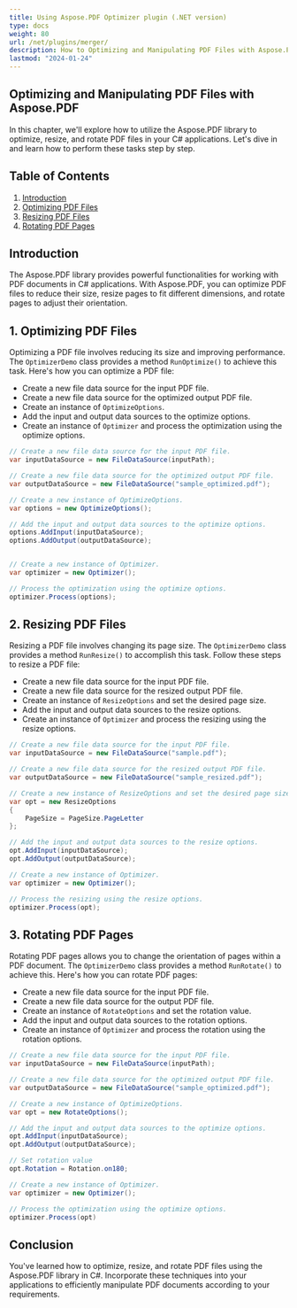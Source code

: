 ```yaml
---
title: Using Aspose.PDF Optimizer plugin (.NET version)
type: docs
weight: 80
url: /net/plugins/merger/
description: How to Optimizing and Manipulating PDF Files with Aspose.PDF Optimizer
lastmod: "2024-01-24"
---
```


## Optimizing and Manipulating PDF Files with Aspose.PDF

In this chapter, we'll explore how to utilize the Aspose.PDF library to optimize, resize, and rotate PDF files in your C# applications. 
Let's dive in and learn how to perform these tasks step by step.

## Table of Contents

1. [Introduction](#introduction)
2. [Optimizing PDF Files](#optimizing-pdf-files)
3. [Resizing PDF Files](#resizing-pdf-files)
4. [Rotating PDF Pages](#rotating-pdf-pages)

## Introduction<a name="introduction"></a>

The Aspose.PDF library provides powerful functionalities for working with PDF documents in C# applications. With Aspose.PDF, you can optimize PDF files to reduce their size, resize pages to fit different dimensions, and rotate pages to adjust their orientation.

## 1. Optimizing PDF Files<a name="optimizing-pdf-files"></a>

Optimizing a PDF file involves reducing its size and improving performance. The `OptimizerDemo` class provides a method `RunOptimize()` to achieve this task. Here's how you can optimize a PDF file:

- Create a new file data source for the input PDF file.
- Create a new file data source for the optimized output PDF file.
- Create an instance of `OptimizeOptions`.
- Add the input and output data sources to the optimize options.
- Create an instance of `Optimizer` and process the optimization using the optimize options.

```cs
// Create a new file data source for the input PDF file.
var inputDataSource = new FileDataSource(inputPath);

// Create a new file data source for the optimized output PDF file.
var outputDataSource = new FileDataSource("sample_optimized.pdf");

// Create a new instance of OptimizeOptions.
var options = new OptimizeOptions();

// Add the input and output data sources to the optimize options.
options.AddInput(inputDataSource);
options.AddOutput(outputDataSource);


// Create a new instance of Optimizer.
var optimizer = new Optimizer();

// Process the optimization using the optimize options.
optimizer.Process(options);
```

## 2. Resizing PDF Files<a name="resizing-pdf-files"></a>

Resizing a PDF file involves changing its page size. The `OptimizerDemo` class provides a method `RunResize()` to accomplish this task. Follow these steps to resize a PDF file:

- Create a new file data source for the input PDF file.
- Create a new file data source for the resized output PDF file.
- Create an instance of `ResizeOptions` and set the desired page size.
- Add the input and output data sources to the resize options.
- Create an instance of `Optimizer` and process the resizing using the resize options.

```cs
// Create a new file data source for the input PDF file.
var inputDataSource = new FileDataSource("sample.pdf");

// Create a new file data source for the resized output PDF file.
var outputDataSource = new FileDataSource("sample_resized.pdf");

// Create a new instance of ResizeOptions and set the desired page size.
var opt = new ResizeOptions
{
    PageSize = PageSize.PageLetter
};

// Add the input and output data sources to the resize options.
opt.AddInput(inputDataSource);
opt.AddOutput(outputDataSource);

// Create a new instance of Optimizer.
var optimizer = new Optimizer();

// Process the resizing using the resize options.
optimizer.Process(opt);
```

## 3. Rotating PDF Pages<a name="rotating-pdf-pages"></a>

Rotating PDF pages allows you to change the orientation of pages within a PDF document. The `OptimizerDemo` class provides a method `RunRotate()` to achieve this. Here's how you can rotate PDF pages:

- Create a new file data source for the input PDF file.
- Create a new file data source for the output PDF file.
- Create an instance of `RotateOptions` and set the rotation value.
- Add the input and output data sources to the rotation options.
- Create an instance of `Optimizer` and process the rotation using the rotation options.

```cs
// Create a new file data source for the input PDF file.
var inputDataSource = new FileDataSource(inputPath);

// Create a new file data source for the optimized output PDF file.
var outputDataSource = new FileDataSource("sample_optimized.pdf");

// Create a new instance of OptimizeOptions.
var opt = new RotateOptions();

// Add the input and output data sources to the optimize options.
opt.AddInput(inputDataSource);
opt.AddOutput(outputDataSource);

// Set rotation value
opt.Rotation = Rotation.on180;

// Create a new instance of Optimizer.
var optimizer = new Optimizer();

// Process the optimization using the optimize options.
optimizer.Process(opt)
```

## Conclusion

You've learned how to optimize, resize, and rotate PDF files using the Aspose.PDF library in C#. Incorporate these techniques into your applications to efficiently manipulate PDF documents according to your requirements.
